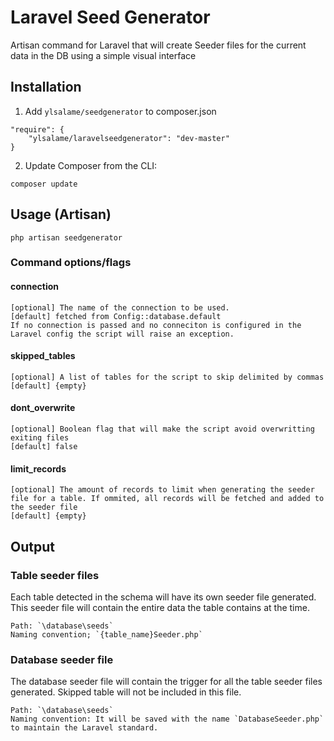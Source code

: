 # Laravel Seed Generator

Artisan command for Laravel that will create Seeder files for the current data in the DB using a simple visual interface

## Installation

1) Add `ylsalame/seedgenerator` to composer.json

```
"require": {
	"ylsalame/laravelseedgenerator": "dev-master"
}
```

2) Update Composer from the CLI:

```
composer update
```

## Usage (Artisan)

```
php artisan seedgenerator
```

### Command options/flags

#### connection
	[optional] The name of the connection to be used. 
	[default] fetched from Config::database.default
	If no connection is passed and no conneciton is configured in the Laravel config the script will raise an exception.

#### skipped_tables
	[optional] A list of tables for the script to skip delimited by commas
	[default] {empty}

#### dont_overwrite
	[optional] Boolean flag that will make the script avoid overwritting exiting files
	[default] false

#### limit_records
	[optional] The amount of records to limit when generating the seeder file for a table. If ommited, all records will be fetched and added to the seeder file
	[default] {empty}

## Output

### Table seeder files

Each table detected in the schema will have its own seeder file generated. This seeder file will contain the entire data the table contains at the time.

	Path: `\database\seeds`
	Naming convention; `{table_name}Seeder.php`

### Database seeder file

The database seeder file will contain the trigger for all the table seeder files generated. Skipped table will not be included in this file.

	Path: `\database\seeds`
	Naming convention: It will be saved with the name `DatabaseSeeder.php` to maintain the Laravel standard.
